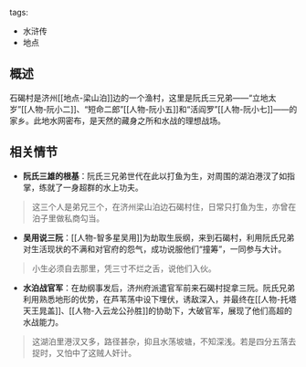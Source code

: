 tags:
  - 水浒传
  - 地点

## 概述
石碣村是济州[[地点-梁山泊]]边的一个渔村，这里是阮氏三兄弟——“立地太岁”[[人物-阮小二]]、“短命二郎”[[人物-阮小五]]和“活阎罗”[[人物-阮小七]]——的家乡。此地水网密布，是天然的藏身之所和水战的理想战场。

## 相关情节
- **阮氏三雄的根基**：阮氏三兄弟世代在此以打鱼为生，对周围的湖泊港汊了如指掌，练就了一身超群的水上功夫。
> 这三个人是弟兄三个，在济州梁山泊边石碣村住，日常只打鱼为生，亦曾在泊子里做私商勾当。

- **吴用说三阮**：[[人物-智多星吴用]]为劫取生辰纲，来到石碣村，利用阮氏兄弟对生活现状的不满和对官府的怨气，成功说服他们“撞筹”，一同参与大计。
> 小生必须自去那里，凭三寸不烂之舌，说他们入伙。

- **水泊战官军**：在劫纲事发后，济州府派遣官军前来石碣村捉拿三阮。阮氏兄弟利用熟悉地形的优势，在芦苇荡中设下埋伏，诱敌深入，并最终在[[人物-托塔天王晁盖]]、[[人物-入云龙公孙胜]]的协助下，大破官军，展现了他们高超的水战能力。
> 这湖泊里港汊又多，路径甚杂，抑且水荡坡塘，不知深浅。若是四分五落去捉时，又怕中了这贼人奸计。
